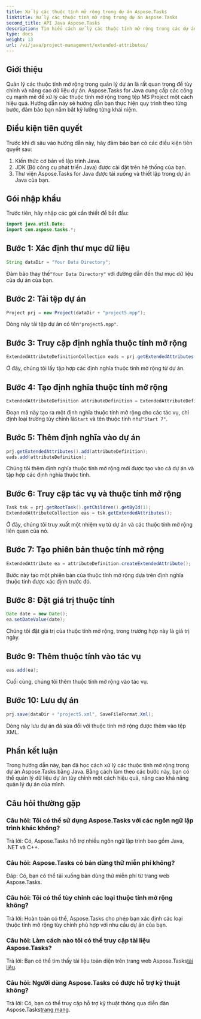 ```yaml
---
title: Xử lý các thuộc tính mở rộng trong dự án Aspose.Tasks
linktitle: Xử lý các thuộc tính mở rộng trong dự án Aspose.Tasks
second_title: API Java Aspose.Tasks
description: Tìm hiểu cách xử lý các thuộc tính mở rộng trong các dự án Aspose.Tasks bằng Java một cách hiệu quả. Hướng dẫn từng bước để quản lý dự án hiệu quả.
type: docs
weight: 13
url: /vi/java/project-management/extended-attributes/
---
```

## Giới thiệu
Quản lý các thuộc tính mở rộng trong quản lý dự án là rất quan trọng để tùy chỉnh và nâng cao dữ liệu dự án. Aspose.Tasks for Java cung cấp các công cụ mạnh mẽ để xử lý các thuộc tính mở rộng trong tệp MS Project một cách hiệu quả. Hướng dẫn này sẽ hướng dẫn bạn thực hiện quy trình theo từng bước, đảm bảo bạn nắm bắt kỹ lưỡng từng khái niệm.
## Điều kiện tiên quyết
Trước khi đi sâu vào hướng dẫn này, hãy đảm bảo bạn có các điều kiện tiên quyết sau:
1. Kiến thức cơ bản về lập trình Java.
2. JDK (Bộ công cụ phát triển Java) được cài đặt trên hệ thống của bạn.
3. Thư viện Aspose.Tasks for Java được tải xuống và thiết lập trong dự án Java của bạn.
## Gói nhập khẩu
Trước tiên, hãy nhập các gói cần thiết để bắt đầu:
```java
import java.util.Date;
import com.aspose.tasks.*;
```
## Bước 1: Xác định thư mục dữ liệu
```java
String dataDir = "Your Data Directory";
```
 Đảm bảo thay thế`"Your Data Directory"` với đường dẫn đến thư mục dữ liệu của dự án của bạn.
## Bước 2: Tải tệp dự án
```java
Project prj = new Project(dataDir + "project5.mpp");
```
 Dòng này tải tệp dự án có tên`"project5.mpp"`.
## Bước 3: Truy cập định nghĩa thuộc tính mở rộng
```java
ExtendedAttributeDefinitionCollection eads = prj.getExtendedAttributes();
```
Ở đây, chúng tôi lấy tập hợp các định nghĩa thuộc tính mở rộng từ dự án.
## Bước 4: Tạo định nghĩa thuộc tính mở rộng
```java
ExtendedAttributeDefinition attributeDefinition = ExtendedAttributeDefinition.createTaskDefinition(CustomFieldType.Start, ExtendedAttributeTask.Start7, "Start 7");
```
 Đoạn mã này tạo ra một định nghĩa thuộc tính mở rộng cho các tác vụ, chỉ định loại trường tùy chỉnh là`Start` và tên thuộc tính như`"Start 7"`.
## Bước 5: Thêm định nghĩa vào dự án
```java
prj.getExtendedAttributes().add(attributeDefinition);
eads.add(attributeDefinition);
```
Chúng tôi thêm định nghĩa thuộc tính mở rộng mới được tạo vào cả dự án và tập hợp các định nghĩa thuộc tính.
## Bước 6: Truy cập tác vụ và thuộc tính mở rộng
```java
Task tsk = prj.getRootTask().getChildren().getById(1);
ExtendedAttributeCollection eas = tsk.getExtendedAttributes();
```
Ở đây, chúng tôi truy xuất một nhiệm vụ từ dự án và các thuộc tính mở rộng liên quan của nó.
## Bước 7: Tạo phiên bản thuộc tính mở rộng
```java
ExtendedAttribute ea = attributeDefinition.createExtendedAttribute();
```
Bước này tạo một phiên bản của thuộc tính mở rộng dựa trên định nghĩa thuộc tính được xác định trước đó.
## Bước 8: Đặt giá trị thuộc tính
```java
Date date = new Date();
ea.setDateValue(date);
```
Chúng tôi đặt giá trị của thuộc tính mở rộng, trong trường hợp này là giá trị ngày.
## Bước 9: Thêm thuộc tính vào tác vụ
```java
eas.add(ea);
```
Cuối cùng, chúng tôi thêm thuộc tính mở rộng vào tác vụ.
## Bước 10: Lưu dự án
```java
prj.save(dataDir + "project5.xml", SaveFileFormat.Xml);
```
Dòng này lưu dự án đã sửa đổi với thuộc tính mở rộng được thêm vào tệp XML.
## Phần kết luận
Trong hướng dẫn này, bạn đã học cách xử lý các thuộc tính mở rộng trong dự án Aspose.Tasks bằng Java. Bằng cách làm theo các bước này, bạn có thể quản lý dữ liệu dự án tùy chỉnh một cách hiệu quả, nâng cao khả năng quản lý dự án của mình.
## Câu hỏi thường gặp
### Câu hỏi: Tôi có thể sử dụng Aspose.Tasks với các ngôn ngữ lập trình khác không?
Trả lời: Có, Aspose.Tasks hỗ trợ nhiều ngôn ngữ lập trình bao gồm Java, .NET và C++.
### Câu hỏi: Aspose.Tasks có bản dùng thử miễn phí không?
Đáp: Có, bạn có thể tải xuống bản dùng thử miễn phí từ trang web Aspose.Tasks.
### Câu hỏi: Tôi có thể tùy chỉnh các loại thuộc tính mở rộng không?
Trả lời: Hoàn toàn có thể, Aspose.Tasks cho phép bạn xác định các loại thuộc tính mở rộng tùy chỉnh phù hợp với nhu cầu dự án của bạn.
### Câu hỏi: Làm cách nào tôi có thể truy cập tài liệu Aspose.Tasks?
 Trả lời: Bạn có thể tìm thấy tài liệu toàn diện trên trang web Aspose.Tasks[tài liệu](https://reference.aspose.com/tasks/java/).
### Câu hỏi: Người dùng Aspose.Tasks có được hỗ trợ kỹ thuật không?
 Trả lời: Có, bạn có thể truy cập hỗ trợ kỹ thuật thông qua diễn đàn Aspose.Tasks[trang mạng](https://forum.aspose.com/c/tasks/15).